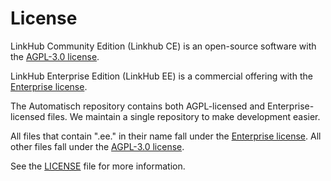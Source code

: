 # License

LinkHub Community Edition (Linkhub CE) is an open-source software with the [AGPL-3.0 license](https://github.com/RanaN92/LinkHub/blob/main/LICENSE.agpl).

LinkHub Enterprise Edition (LinkHub EE) is a commercial offering with the [Enterprise license](https://github.com/RanaN92/LinkHub/blob/main/LICENSE.enterprise).

The Automatisch repository contains both AGPL-licensed and Enterprise-licensed files. We maintain a single repository to make development easier.

All files that contain ".ee." in their name fall under the [Enterprise license](https://github.com/RanaN92/LinkHub/blob/main/LICENSE.enterprise). All other files fall under the [AGPL-3.0 license](https://github.com/RanaN92/LinkHub/blob/main/LICENSE.agpl).

See the [LICENSE](https://github.com/RanaN92/LinkHub/blob/main/LICENSE) file for more information.

